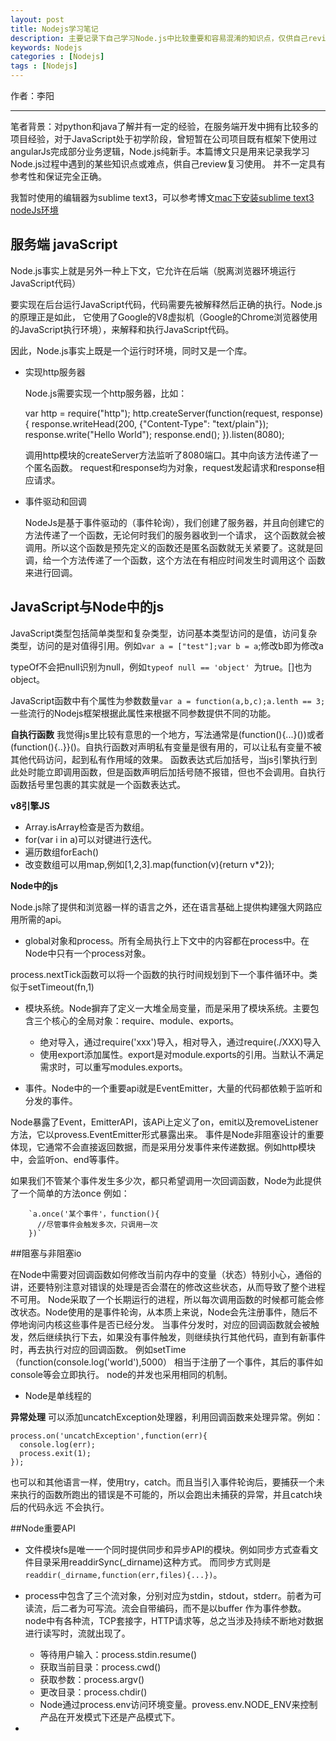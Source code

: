 ```yaml
---
layout: post
title: Nodejs学习笔记
description: 主要记录下自己学习Node.js中比较重要和容易混淆的知识点，仅供自己review复习使用。
keywords: Nodejs
categories : [Nodejs]
tags : [Nodejs]
---
```


作者：李阳

-------------------
笔者背景：对python和java了解并有一定的经验，在服务端开发中拥有比较多的项目经验，对于JavaScript处于初学阶段，曾短暂在公司项目既有框架下使用过
angularJs完成部分业务逻辑，Node.js纯新手。本篇博文只是用来记录我学习Node.js过程中遇到的某些知识点或难点，供自己review复习使用。
并不一定具有参考性和保证完全正确。

我暂时使用的编辑器为sublime text3，可以参考博文[mac下安装sublime text3 nodeJs环境](http://blog.csdn.net/phil_young/article/details/50950206)

## 服务端 javaScript

Node.js事实上就是另外一种上下文，它允许在后端（脱离浏览器环境运行JavaScript代码）

要实现在后台运行JavaScript代码，代码需要先被解释然后正确的执行。Node.js的原理正是如此，
它使用了Google的V8虚拟机（Google的Chrome浏览器使用的JavaScript执行环境），来解释和执行JavaScript代码。

因此，Node.js事实上既是一个运行时环境，同时又是一个库。

- 实现http服务器

  Node.js需要实现一个http服务器，比如：

	var http = require("http");
	http.createServer(function(request, response) {
	response.writeHead(200, {"Content-Type": "text/plain"});
    response.write("Hello World");
    response.end();
    }).listen(8080);

  调用http模块的createServer方法监听了8080端口。其中向该方法传递了一个匿名函数。
  request和response均为对象，request发起请求和response相应请求。

- 事件驱动和回调
  
  NodeJs是基于事件驱动的（事件轮询），我们创建了服务器，并且向创建它的方法传递了一个函数，无论何时我们的服务器收到一个请求，
  这个函数就会被调用。所以这个函数是预先定义的函数还是匿名函数就无关紧要了。这就是回调，给一个方法传递了一个函数，这个方法在有相应时间发生时调用这个
  函数来进行回调。
  
## JavaScript与Node中的js

  JavaScript类型包括简单类型和复杂类型，访问基本类型访问的是值，访问复杂类型，访问的是对值得引用。例如`var a = ["test"];var b = a`;修改b即为修改a
  
  typeOf不会把null识别为null，例如`typeof null == 'object' `为true。[]也为object。
  
  JavaScript函数中有个属性为参数数量`var a = function(a,b,c);a.lenth == 3;`一些流行的Nodejs框架根据此属性来根据不同参数提供不同的功能。
  
  **自执行函数**
  我觉得js里比较有意思的一个地方，写法通常是(function(){...}())或者(function(){..}}()。自执行函数对声明私有变量是很有用的，可以让私有变量不被其他代码访问，起到私有作用域的效果。
  函数表达式后加括号，当js引擎执行到此处时能立即调用函数，但是函数声明后加括号随不报错，但也不会调用。自执行函数括号里包裹的其实就是一个函数表达式。
  
  **v8引擎JS**
  - Array.isArray检查是否为数组。  
  - for(var i in a)可以对键进行迭代。
  - 遍历数组forEach()
  - 改变数组可以用map,例如[1,2,3].map(function(v){return v*2});
  
  
  **Node中的js**
  
  Node.js除了提供和浏览器一样的语言之外，还在语言基础上提供构建强大网路应用所需的api。
  
  - global对象和process。所有全局执行上下文中的内容都在process中。在Node中只有一个process对象。
    
  process.nextTick函数可以将一个函数的执行时间规划到下一个事件循环中。类似于setTimeout(fn,1)
  
  - 模块系统。Node摒弃了定义一大堆全局变量，而是采用了模块系统。主要包含三个核心的全局对象：require、module、exports。
  
    +  绝对导入，通过require('xxx')导入，相对导入，通过require(./XXX)导入
    +  使用export添加属性。export是对module.exports的引用。当默认不满足需求时，可以重写modules.exports。
  
  - 事件。Node中的一个重要api就是EventEmitter，大量的代码都依赖于监听和分发的事件。
  
  Node暴露了Event，EmitterAPI，该APi上定义了on，emit以及removeListener方法，它以provess.EventEmitter形式暴露出来。
  事件是Node非阻塞设计的重要体现，它通常不会直接返回数据，而是采用分发事件来传递数据。例如http模块中，会监听on、end等事件。
  
  如果我们不管某个事件发生多少次，都只希望调用一次回调函数，Node为此提供了一个简单的方法once
  例如：
  
        `a.once('某个事件'，function(){
          //尽管事件会触发多次，只调用一次
        })`
##阻塞与非阻塞io
  
在Node中需要对回调函数如何修改当前内存中的变量（状态）特别小心，通俗的讲，还要特别注意对错误的处理是否会潜在的修改这些状态，从而导致了整个进程不可用。
Node采取了一个长期运行的进程，所以每次调用函数的时候都可能会修改状态。Node使用的是事件轮询，从本质上来说，Node会先注册事件，随后不停地询问内核这些事件是否已经分发。
当事件分发时，对应的回调函数就会被触发，然后继续执行下去，如果没有事件触发，则继续执行其他代码，直到有新事件时，再去执行对应的回调函数。
例如setTime（function(console.log('world'),5000） 相当于注册了一个事件，其后的事件如console等会立即执行。
node的并发也采用相同的机制。
  
- Node是单线程的
 
**异常处理**
可以添加uncatchException处理器，利用回调函数来处理异常。例如：
      
    process.on('uncatchException',function(err){
      console.log(err);
      process.exit(1);
    });
也可以和其他语言一样，使用try，catch。而且当引入事件轮询后，要捕获一个未来执行的函数所跑出的错误是不可能的，所以会跑出未捕获的异常，并且catch块后的代码永远
不会执行。

##Node重要API

-  文件模块fs是唯一一个同时提供同步和异步API的模块。例如同步方式查看文件目录采用readdirSync(_dirname)这种方式。
   而同步方式则是`readdir(_dirname,function(err,files){...})`。
   
-  process中包含了三个流对象，分别对应为stdin，stdout，stderr。前者为可读流，后二者为可写流。流会自带编码，而不是以buffer
   作为事件参数。node中有各种流，TCP套接字，HTTP请求等，总之当涉及持续不断地对数据进行读写时，流就出现了。
   
   + 等待用户输入：process.stdin.resume()
   + 获取当前目录：process.cwd()
   + 获取参数：process.argv()
   + 更改目录：process.chdir()
   + Node通过process.env访问环境变量。provess.env.NODE_ENV来控制产品在开发模式下还是产品模式下。
   
   
-  
  	
 
  
  
 
  
  
  